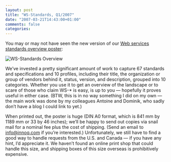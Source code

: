 ```yaml
---
layout: post
title: "WS-Standards, Q1/2007"
date: "2007-03-21T14:43:00+01:00"
comments: false
categories: 
---
```


<p>You may or may not have seen the new version of our <a href="/resources/ws-standards-poster/">Web services standards overview poster</a>:</p>

<p><img src="http://www.innoq.com/soa/ws-standards/poster/WS-Standards-2007-02-medium.jpg" alt="WS-Standards Overview" /></p>

<p>We&#8217;ve invested a pretty significant amount of work to capture 67 standards and specifications and 10 profiles, including their title, the organization or group of vendors behind it, status, version, and description, grouped into 10 categories. Whether you use it to get an overview of the landscape or to scare of those who claim WS-* is easy, is up to you &#8212; hopefully it proves useful in either case. (BTW, this is in no way something I did on my own &#8212; the main work was done by my colleagues Antoine and Dominik, who sadly don&#8217;t have a blog I could link to yet.)</p>

<p>When printed out, the poster is huge (DIN A0 format, which is 841 mm by 1189 mm or 33 by 46 inches); we&#8217;ll be happy to send out copies via snail mail for a nominal fee plus the cost of shipping. (Send an email to <a href="mailto:info@innoq.com">info@innoq.com</a> if you&#8217;re interested.) Unfortunately, we still have to find a good way to handle requests from the U.S. and Canada &#8212; if you have any hint, I&#8217;d appreciate it. We haven&#8217;t found an online print shop that could handle this size, and shipping boxes of this size overseas is prohibitively expensive.</p>


